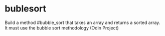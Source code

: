 # bublesort

Build a method #bubble_sort that takes an array and returns a sorted array. It must use the bubble sort
 methodology (Odin Project)
